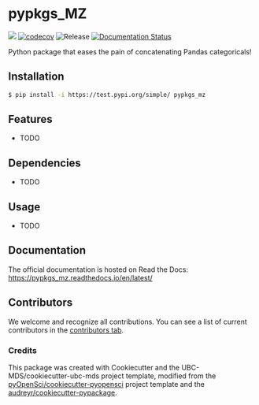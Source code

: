 # pypkgs_MZ 

![](https://github.com/shoebillm/pypkgs_mz/workflows/build/badge.svg) [![codecov](https://codecov.io/gh/shoebillm/pypkgs_mz/branch/main/graph/badge.svg)](https://codecov.io/gh/shoebillm/pypkgs_mz) ![Release](https://github.com/shoebillm/pypkgs_mz/workflows/Release/badge.svg) [![Documentation Status](https://readthedocs.org/projects/pypkgs_mz/badge/?version=latest)](https://pypkgs_mz.readthedocs.io/en/latest/?badge=latest)

Python package that eases the pain of concatenating Pandas categoricals!

## Installation

```bash
$ pip install -i https://test.pypi.org/simple/ pypkgs_mz
```

## Features

- TODO

## Dependencies

- TODO

## Usage

- TODO

## Documentation

The official documentation is hosted on Read the Docs: https://pypkgs_mz.readthedocs.io/en/latest/

## Contributors

We welcome and recognize all contributions. You can see a list of current contributors in the [contributors tab](https://github.com/shoebillm/pypkgs_mz/graphs/contributors).

### Credits

This package was created with Cookiecutter and the UBC-MDS/cookiecutter-ubc-mds project template, modified from the [pyOpenSci/cookiecutter-pyopensci](https://github.com/pyOpenSci/cookiecutter-pyopensci) project template and the [audreyr/cookiecutter-pypackage](https://github.com/audreyr/cookiecutter-pypackage).
